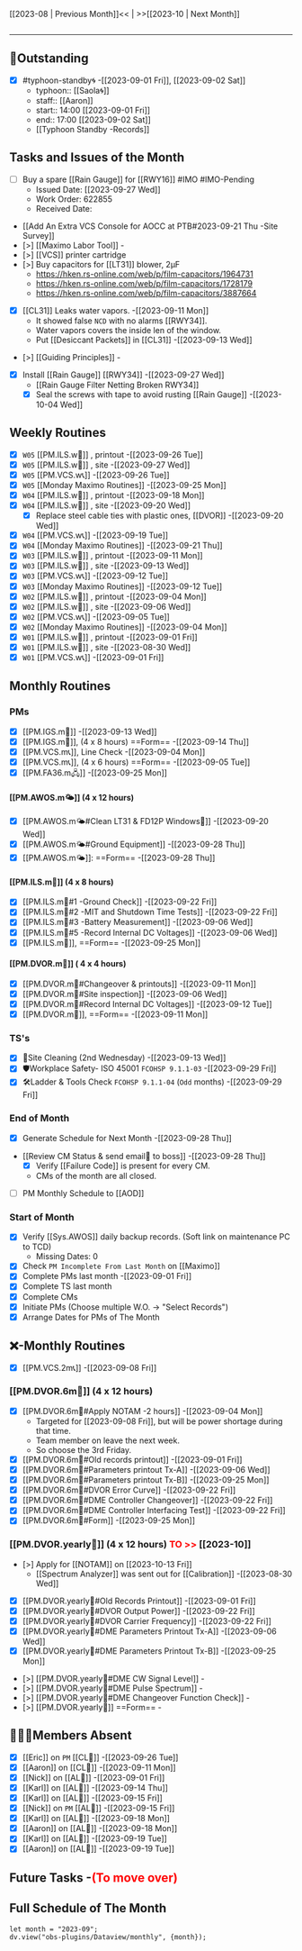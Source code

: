 [[2023-08 | Previous Month]]<< | >>[[2023-10 | Next Month]]
```dataviewjs

```

---
## 📌Outstanding
- [x] #typhoon-standby🌀 -[[2023-09-01 Fri]], [[2023-09-02 Sat]]
	- typhoon:: [[Saola🌀]]
	- staff:: [[Aaron]]
	- start:: 14:00 [[2023-09-01 Fri]]
	- end:: 17:00 [[2023-09-02 Sat]]
	- [[Typhoon Standby -Records]]
## Tasks and Issues of the Month
- [ ] Buy a spare [[Rain Gauge]] for [[RWY16]] #IMO  #IMO-Pending 
	- Issued Date: [[2023-09-27 Wed]]
	- Work Order: 622855
	- Received Date:
- [[Add An Extra VCS Console for AOCC at PTB#2023-09-21 Thu -Site Survey]]
- [>] [[Maximo Labor Tool]] -
- [>] [[VCS]] printer cartridge
- [>] Buy capacitors for [[LT31]] blower, 2μF
	- https://hken.rs-online.com/web/p/film-capacitors/1964731
	- https://hken.rs-online.com/web/p/film-capacitors/1728179
	- https://hken.rs-online.com/web/p/film-capacitors/3887664
- [x] [[CL31]] Leaks water vapors. -[[2023-09-11 Mon]]
	- It showed false `NCD` with no alarms [[RWY34]].
	- Water vapors covers the inside len of the window.
	- Put [[Desiccant Packets]] in [[CL31]] -[[2023-09-13 Wed]]
- [>] [[Guiding Principles]] -
- [x] Install [[Rain Gauge]] [[RWY34]] -[[2023-09-27 Wed]]
	- [[Rain Gauge Filter Netting Broken RWY34]]
	- [x] Seal the screws with tape to avoid rusting [[Rain Gauge]] -[[2023-10-04 Wed]]
## Weekly Routines
- [x] `W05` [[PM.ILS.w🛬]] , printout -[[2023-09-26 Tue]]
- [x] `W05` [[PM.ILS.w🛬]] , site -[[2023-09-27 Wed]]
- [x] `W05` [[PM.VCS.w📞]] -[[2023-09-26 Tue]]
- [x] `W05` [[Monday Maximo Routines]] -[[2023-09-25 Mon]]
- [x] `W04` [[PM.ILS.w🛬]] , printout -[[2023-09-18 Mon]]
- [x] `W04` [[PM.ILS.w🛬]] , site -[[2023-09-20 Wed]]
	- [x] Replace steel cable ties with plastic ones, [[DVOR]] -[[2023-09-20 Wed]]
- [x] `W04` [[PM.VCS.w📞]] -[[2023-09-19 Tue]]
- [x] `W04` [[Monday Maximo Routines]] -[[2023-09-21 Thu]]
- [x] `W03` [[PM.ILS.w🛬]] , printout -[[2023-09-11 Mon]]
- [x] `W03` [[PM.ILS.w🛬]] , site -[[2023-09-13 Wed]]
- [x] `W03` [[PM.VCS.w📞]] -[[2023-09-12 Tue]]
- [x] `W03` [[Monday Maximo Routines]] -[[2023-09-12 Tue]]
- [x] `W02` [[PM.ILS.w🛬]] , printout -[[2023-09-04 Mon]]
- [x] `W02` [[PM.ILS.w🛬]] , site -[[2023-09-06 Wed]]
- [x] `W02` [[PM.VCS.w📞]] -[[2023-09-05 Tue]]
- [x] `W02` [[Monday Maximo Routines]] -[[2023-09-04 Mon]]
- [x] `W01` [[PM.ILS.w🛬]] , printout -[[2023-09-01 Fri]]
- [x] `W01` [[PM.ILS.w🛬]] , site -[[2023-08-30 Wed]]
- [x] `W01` [[PM.VCS.w📞]] -[[2023-09-01 Fri]]
## Monthly Routines
### PMs
- [x] [[PM.IGS.m🛫]] -[[2023-09-13 Wed]]
- [x] [[PM.IGS.m🛫]], (4 x 8 hours) ==Form== -[[2023-09-14 Thu]]
- [x] [[PM.VCS.m📞]], Line Check -[[2023-09-04 Mon]]
- [x] [[PM.VCS.m📞]], (4 x 6 hours) ==Form== -[[2023-09-05 Tue]]
- [x] [[PM.FA36.m🖧]] -[[2023-09-25 Mon]]
#### [[PM.AWOS.m🌤️]] (4 x 12 hours)
- [x] [[PM.AWOS.m🌤️#Clean LT31 & FD12P Windows🚚]] -[[2023-09-20 Wed]]
- [x] [[PM.AWOS.m🌤️#Ground Equipment]] -[[2023-09-28 Thu]]
- [x] [[PM.AWOS.m🌤️]]:  ==Form== -[[2023-09-28 Thu]]
#### [[PM.ILS.m🛬]] (4 x 8 hours)
- [x] [[PM.ILS.m🛬#1 -Ground Check]] -[[2023-09-22 Fri]]
- [x] [[PM.ILS.m🛬#2 -MIT and Shutdown Time Tests]] -[[2023-09-22 Fri]]
- [x] [[PM.ILS.m🛬#3 -Battery Measurement]] -[[2023-09-06 Wed]]
- [x] [[PM.ILS.m🛬#5 -Record Internal DC Voltages]] -[[2023-09-06 Wed]]
- [x] [[PM.ILS.m🛬]],  ==Form== -[[2023-09-25 Mon]]
#### [[PM.DVOR.m🧭]] ( 4 x 4 hours)
- [x] [[PM.DVOR.m🧭#Changeover & printouts]] -[[2023-09-11 Mon]]
- [x] [[PM.DVOR.m🧭#Site inspection]] -[[2023-09-06 Wed]]
- [x] [[PM.DVOR.m🧭#Record Internal DC Voltages]] -[[2023-09-12 Tue]]
- [x] [[PM.DVOR.m🧭]], ==Form== -[[2023-09-11 Mon]]
### TS's
- [x] 🧹Site Cleaning (2nd Wednesday) -[[2023-09-13 Wed]]
- [x] 🛡️Workplace Safety- ISO 45001 `FCOHSP 9.1.1-03` -[[2023-09-29 Fri]]
- [x] 🛠️Ladder & Tools Check `FCOHSP 9.1.1-04` (`Odd` months) -[[2023-09-29 Fri]]
### End of Month
- [x] Generate Schedule for Next Month -[[2023-09-28 Thu]]
- [[Review CM Status & send email📧 to boss]] -[[2023-09-28 Thu]]
	- [x] Verify [[Failure Code]] is present for every CM.
	- CMs of the month are all closed.
- [ ] PM Monthly Schedule to [[AOD]]
### Start of Month
- [x] Verify [[Sys.AWOS]] daily backup records. (Soft link on maintenance PC to TCD)
	- Missing Dates: 0
- [x] Check `PM Incomplete From Last Month` on [[Maximo]]
- [x] Complete PMs last month -[[2023-09-01 Fri]]
- [x] Complete TS last month
- [x] Complete CMs
- [x] Initiate PMs (Choose multiple W.O. -> "Select Records")
- [x] Arrange Dates for PMs of The Month
## ❌-Monthly Routines
- [x] [[PM.VCS.2m📞]] -[[2023-09-08 Fri]]
### [[PM.DVOR.6m🧭]] (4 x 12 hours)
- [x] [[PM.DVOR.6m🧭#Apply NOTAM -2 hours]] -[[2023-09-04 Mon]]
	- Targeted for [[2023-09-08 Fri]], but will be power shortage during that time.
	- Team member on leave the next week.
	- So choose the 3rd Friday.
- [x] [[PM.DVOR.6m🧭#Old records printout]] -[[2023-09-01 Fri]]
- [x] [[PM.DVOR.6m🧭#Parameters printout Tx-A]] -[[2023-09-06 Wed]]
- [x] [[PM.DVOR.6m🧭#Parameters printout Tx-B]] -[[2023-09-25 Mon]]
- [x] [[PM.DVOR.6m🧭#DVOR Error Curve]] -[[2023-09-22 Fri]]
- [x] [[PM.DVOR.6m🧭#DME Controller Changeover]] -[[2023-09-22 Fri]]
- [x] [[PM.DVOR.6m🧭#DME Controller Interfacing Test]] -[[2023-09-22 Fri]]
- [x] [[PM.DVOR.6m🧭#Form]] -[[2023-09-25 Mon]]
### [[PM.DVOR.yearly🧭]] (4 x 12 hours) <span style='color: red'>TO >> </span> [[2023-10]]
- [>] Apply for [[NOTAM]] on [[2023-10-13 Fri]] 
	- [[Spectrum Analyzer]] was sent out for [[Calibration]] -[[2023-08-30 Wed]]
- [x] [[PM.DVOR.yearly🧭#Old Records Printout]] -[[2023-09-01 Fri]]
- [x] [[PM.DVOR.yearly🧭#DVOR Output Power]] -[[2023-09-22 Fri]]
- [x] [[PM.DVOR.yearly🧭#DVOR Carrier Frequency]] -[[2023-09-22 Fri]]
- [x] [[PM.DVOR.yearly🧭#DME Parameters Printout Tx-A]] -[[2023-09-06 Wed]]
- [x] [[PM.DVOR.yearly🧭#DME Parameters Printout Tx-B]] -[[2023-09-25 Mon]]
- [>] [[PM.DVOR.yearly🧭#DME CW Signal Level]] -
- [>] [[PM.DVOR.yearly🧭#DME Pulse Spectrum]] -
- [>] [[PM.DVOR.yearly🧭#DME Changeover Function Check]] -
- [>] [[PM.DVOR.yearly🧭]] ==Form== -
## 👨‍👦‍👦Members Absent
- [x] [[Eric]] on `PM` [[CL🎉]] -[[2023-09-26 Tue]]
- [x] [[Aaron]] on [[CL🎉]] -[[2023-09-11 Mon]]
- [x] [[Nick]] on [[AL🎉]] -[[2023-09-01 Fri]]
- [x] [[Karl]] on [[AL🎉]] -[[2023-09-14 Thu]]
- [x] [[Karl]] on [[AL🎉]] -[[2023-09-15 Fri]]
- [x] [[Nick]] on `PM` [[AL🎉]] -[[2023-09-15 Fri]]
- [x] [[Karl]] on [[AL🎉]] -[[2023-09-18 Mon]]
- [x] [[Aaron]] on [[AL🎉]] -[[2023-09-18 Mon]]
- [x] [[Karl]] on [[AL🎉]] -[[2023-09-19 Tue]]
- [x] [[Aaron]] on [[AL🎉]] -[[2023-09-19 Tue]]
## Future Tasks -<span style='color: red'>(To move over)</span>

## Full Schedule of The Month
 ```dataviewjs
let month = "2023-09";
dv.view("obs-plugins/Dataview/monthly", {month});
```